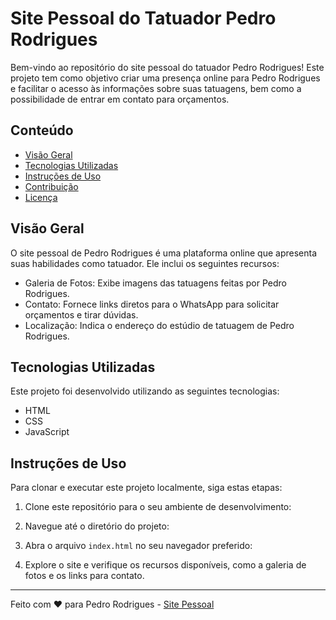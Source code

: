 # Site Pessoal do Tatuador Pedro Rodrigues

Bem-vindo ao repositório do site pessoal do tatuador Pedro Rodrigues! Este projeto tem como objetivo criar uma presença online para Pedro Rodrigues e facilitar o acesso às informações sobre suas tatuagens, bem como a possibilidade de entrar em contato para orçamentos.

## Conteúdo

- [Visão Geral](#visão-geral)
- [Tecnologias Utilizadas](#tecnologias-utilizadas)
- [Instruções de Uso](#instruções-de-uso)
- [Contribuição](#contribuição)
- [Licença](#licença)

## Visão Geral

O site pessoal de Pedro Rodrigues é uma plataforma online que apresenta suas habilidades como tatuador. Ele inclui os seguintes recursos:

- Galeria de Fotos: Exibe imagens das tatuagens feitas por Pedro Rodrigues.
- Contato: Fornece links diretos para o WhatsApp para solicitar orçamentos e tirar dúvidas.
- Localização: Indica o endereço do estúdio de tatuagem de Pedro Rodrigues.

## Tecnologias Utilizadas

Este projeto foi desenvolvido utilizando as seguintes tecnologias:

- HTML
- CSS
- JavaScript

## Instruções de Uso

Para clonar e executar este projeto localmente, siga estas etapas:

1. Clone este repositório para o seu ambiente de desenvolvimento:

2. Navegue até o diretório do projeto:

3. Abra o arquivo `index.html` no seu navegador preferido:

4. Explore o site e verifique os recursos disponíveis, como a galeria de fotos e os links para contato.

---

Feito com ❤️ para Pedro Rodrigues - [Site Pessoal](https://www.site-do-pedro-tatuador.com)
